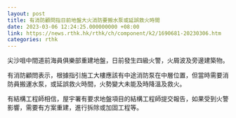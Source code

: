 ```yaml
---
layout: post
title: 有消防顧問指日前地盤大火消防要搬水泵或延誤救火時間
date: 2023-03-06 12:24:25.000000000 +08:00
link: https://news.rthk.hk/rthk/ch/component/k2/1690681-20230306.htm
categories: rthk
---
```


尖沙咀中間道前海員俱樂部重建地盤，日前發生四級火警，火屑波及旁邊建築物。

有消防顧問表示，根據指引施工大樓應該有中途消防泵在中層位置，但當時需要消防員搬運水泵，或延誤救火時間，火勢變大未能及時降溫及救火。

有結構工程師相信，屋宇署有要求地盤項目的結構工程師提交報告，如果受到火警影響，需要有方案重建，進行拆除或加固工程等。
